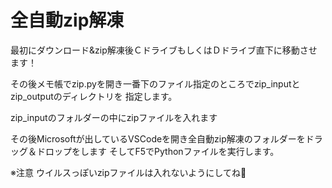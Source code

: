 # 全自動zip解凍


最初にダウンロード&zip解凍後ＣドライブもしくはＤドライブ直下に移動させます！

その後メモ帳でzip.pyを開き一番下のファイル指定のところでzip_inputとzip_outputのディレクトリを
指定します。

zip_inputのフォルダーの中にzipファイルを入れます

その後Microsoftが出しているVSCodeを開き全自動zip解凍のフォルダーをドラッグ＆ドロップをします
そしてF5でPythonファイルを実行します。


※注意
ウイルスっぽいzipファイルは入れないようにしてね💛
